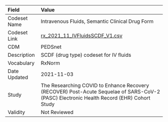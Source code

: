 |Field        |Value                                                                                                                                    |
|:------------|:----------------------------------------------------------------------------------------------------------------------------------------|
|Codeset Name |Intravenous Fluids, Semantic Clinical Drug Form                                                                                          |
|Codeset Link |[rx_2021_11_IVFluidsSCDF_V1.csv](https://github.com/PEDSnet/Variable-Dictionary/blob/main/drugs/rx_2021_11_IVFluidsSCDF_V1.csv.csv)      |
|CDM          |PEDSnet                                                                                                                                  |
|Description  |SCDF (drug type) codeset for IV fluids                                                                                                   |
|Vocabulary   |RxNorm                                                                                                                                   |
|Date Updated |2021-11-03                                                                                                                               |
|Study        |The Researching COVID to Enhance Recovery (RECOVER) Post-Acute Sequelae of SARS-CoV-2 (PASC) Electronic Health Record (EHR) Cohort Study |
|Validity     |Not Reviewed                                                                                                                             |

